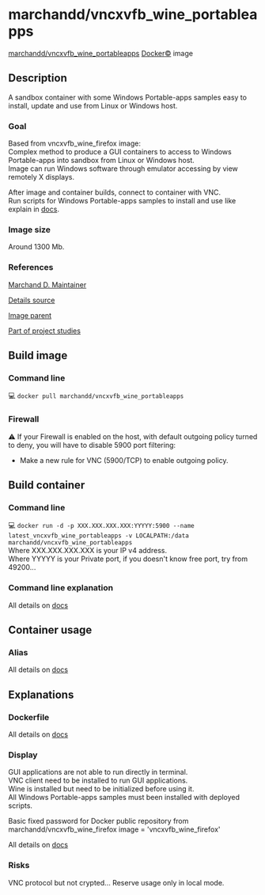# marchandd/vncxvfb_wine_portableapps

[marchandd/vncxvfb_wine_portableapps](https://registry.hub.docker.com/u/marchandd/vncxvfb_wine_portableapps/ "MarchandD")  [Docker:copyright:](https://docs.docker.com/ "Docker") image

## Description

A sandbox container with some Windows Portable-apps samples easy to install, update and use from Linux or Windows host.

### Goal

Based from vncxvfb_wine_firefox image:  
Complex method to produce a GUI containers to access to Windows Portable-apps into sandbox from Linux or Windows host.  
Image can run Windows software through emulator accessing by view remotely X displays.

After image and container builds, connect to container with VNC.  
Run scripts for Windows Portable-apps samples to install and use like explain in [docs](https://github.com/marchandd/vncxvfb_wine_portableapps/blob/master/docs/summary.md "Summary").

### Image size

Around 1300 Mb.

### References

[Marchand D. Maintainer](https://github.com/marchandd/ "Maintainer")

[Details source](https://github.com/marchandd/vncxvfb_wine_portableapps/ "Details")

[Image parent](https://github.com/marchandd/vncxvfb_wine_firefox/ "Parent")

[Part of project studies](https://github.com/marchandd/docker_index/ "References")

## Build image

### Command line

:computer: `docker pull marchandd/vncxvfb_wine_portableapps`

### Firewall

:warning: If your Firewall is enabled on the host, with default outgoing policy turned to 
deny, 
you will have to disable 5900 port filtering:
- Make a new rule for VNC (5900/TCP) to enable outgoing policy.

## Build container

### Command line

:computer: `docker run -d -p XXX.XXX.XXX.XXX:YYYYY:5900 --name latest_vncxvfb_wine_portableapps -v LOCALPATH:/data marchandd/vncxvfb_wine_portableapps`   
Where XXX.XXX.XXX.XXX is your IP v4 address.  
Where YYYYY is your Private port, if you doesn't know free port, try from 49200...

### Command line explanation

All details on [docs](https://github.com/marchandd/vncxvfb_wine_portableapps/blob/master/docs/summary.md "Summary")

## Container usage

### Alias

All details on [docs](https://github.com/marchandd/vncxvfb_wine_portableapps/blob/master/docs/summary.md "Summary")

## Explanations

### Dockerfile

All details on [docs](https://github.com/marchandd/vncxvfb_wine_portableapps/blob/master/docs/summary.md "Summary")

### Display

GUI applications are not able to run directly in terminal.  
VNC client need to be installed to run GUI applications.  
Wine is installed but need to be initialized before using it.  
All Windows Portable-apps samples must been installed with deployed scripts.

Basic fixed password for Docker public repository from marchandd/vncxvfb_wine_firefox image = 'vncxvfb_wine_firefox'

All details on [docs](https://github.com/marchandd/vncxvfb_wine_portableapps/blob/master/docs/summary.md "Summary")

### Risks

VNC protocol but not crypted...
Reserve usage only in local mode.
